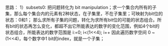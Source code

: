 思路：
  1）subsets0: 把问题转化为 bit manipulation；求一个集合内所有的子集，那么每个集合内的元素有2种状态，在子集里，不在子集里；可映射为bit位的状态：0和1；
  那么求所有子集的问题，转化为求所有bit位的可能的状态组合。所有bit的状态再怎么变化，都超不出它所能表达的数字的变化范围，例如4个bit的状态组合，所能表达的数字范围是 i:=0; i<(1<<4); i++
  因此遍历数字空间 0 ~ (1<<4)，每个数字中1 bit的index，就是一个子集；
